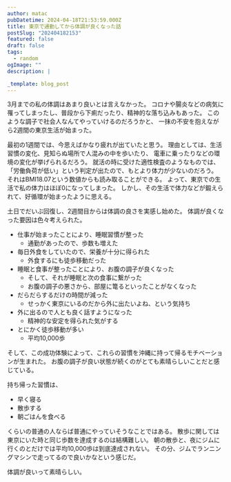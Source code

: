 ```yaml
---
author: matac
pubDatetime: 2024-04-18T21:53:59.000Z
title: 東京で通勤してから体調が良くなった話
postSlug: "202404182153"
featured: false
draft: false
tags:
  - random
ogImage: ""
description: |

_template: blog_post
---
```


3月までの私の体調はあまり良いとは言えなかった。
コロナや腸炎などの病気に罹ってしまったし、普段から下痢だったり、精神的な落ち込みもあった。
このような調子で社会人なんてやっていけるのだろうかと、
一抹の不安を抱えながら2週間の東京生活が始まった。

最初の1週間では、今思えばかなり疲れが出ていたと思う。
理由としては、生活習慣の変化、見知らぬ場所で人混みの中を歩いたり、
電車に乗ったりなどの環境の変化が挙げられるだろう。
就活の時に受けた適性検査のようなものでは、
「労働負荷が低い」という判定が出たので、もとより体力が少ないのだろう。
それはBMI18.07という数値からも読み取ることができる。
よって、東京での生活で私の体力はほぼ0になってしまった。
しかし、その生活で体力などが鍛えられて、好循環が始まったように思える。

土日でだいぶ回復し、2週間目からは体調の良さを実感し始めた。
体調が良くなった要因は色々考えられた。

- 仕事が始まったことにより、睡眠習慣が整った
  - 通勤があったので、歩数も増えた
- 毎日外食をしていたので、栄養が十分に得られた
  - 外食するにも徒歩移動だった
- 睡眠と食事が整ったことにより、お腹の調子が良くなった
  - そして、それが睡眠と次の食事に繋がった
  - お腹の調子の悪さから、部屋に篭るといったことがなくなった
- だらだらするだけの時間が減った
  - せっかく東京にいるのだから外に出たいよね、という気持ち
- 外に出るので人とも良く話すようになった
  - 精神的な安定を得られた気がする
- とにかく徒歩移動が多い
  - 平均10,000歩

そして、この成功体験によって、これらの習慣を沖縄に持って帰るモチベーションが生まれた。
お腹の調子が良い状態が続くのがとても素晴らしいことだと感じている。

持ち帰った習慣は、

- 早く寝る
- 散歩する
- 朝ごはんを食べる

くらいの普通の人ならば普通にやっていそうなことではある。
散歩に関しては東京にいた時と同じ歩数を達成するのは結構難しい。
朝の散歩と、夜にジムに行くのとだけでは平均10,000歩は到底達成されない。
その分、ジムでランニングマシンで走ってるので良いかなという感じだ。

体調が良いって素晴らしい。
